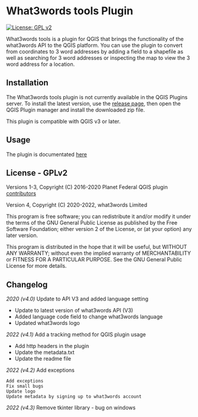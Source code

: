 # What3words tools Plugin

[![License: GPL v2](https://img.shields.io/badge/License-GPLv2-blue.svg)](./LICENSE.md)

What3words tools is a plugin for QGIS that brings the functionality of the what3words API to the QGIS platform. You can use the plugin to convert from coordinates to 3 word addresses by adding a field to a shapefile as well as searching for 3 word addresses or inspecting the map to view the 3 word address for a location.

## Installation
The What3words tools plugin is not currently available in the QGIS Plugins server. To install the latest version, use the [release page](https://github.com/what3words/qgis-what3words-plugin/releases), then open the QGIS Plugin manager and install the downloaded zip file.

This plugin is compatible with QGIS v3 or later.

## Usage

The plugin is documentated [here](https://developer.what3words.com/tools/gis-extensions/qgis)

## License - GPLv2

Versions 1-3, Copyright  (C) 2016-2020 Planet Federal QGIS plugin [contributors](CONTRIBUTING.rst)

Version 4, Copyright (C) 2020-2022, what3words Limited

This program is free software; you can redistribute it and/or modify it under the terms of the GNU General Public License as published by the Free Software Foundation; either version 2 of the License, or (at your option) any later version.

This program is distributed in the hope that it will be useful, but WITHOUT ANY WARRANTY; without even the implied warranty of MERCHANTABILITY or FITNESS FOR A PARTICULAR PURPOSE. See the GNU General Public License for more details.

## Changelog

*2020 (v4.0)*
Update to API V3 and added language setting

- Update to latest version of what3words API (V3)
- Added language code field to change what3words language
- Updated what3words logo

*2022 (v4.1)*
Add a tracking method for QGIS plugin usage

- Add http headers in the plugin
- Update the metadata.txt
- Update the readme file

*2022 (v4.2)*
Add exceptions

    Add exceptions
    Fix small bugs
    Update logo
    Update metadata by signing up to what3words account

*2022 (v4.3)*
Remove tkinter library - bug on windows

